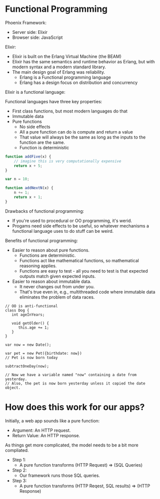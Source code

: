

# Functional Programming

Phoenix Framework:

 - Server side: Elixir
 - Browser side: JavaScript

Elixir:

 - Elixir is built on the Erlang Virtual Machine (the BEAM)
 - Elixir has the same semantics and runtime behavior as Erlang,
   but with modern syntax and a modern standard library.
 - The main design goal of Erlang was reliability.
   - Erlang is a Functional programming language
   - Erlang has a design focus on distribution and concurrency

Elixir is a functional language:

Functional languages have three key properties:

 - First class functions, but most modern languages do that
 - Immutable data 
 - Pure functions
   - No side effects
   - All a pure function can do is compute and return a value
   - That value will always be the same as long as the inputs to the function are the same.
   - Function is deterministic

```js
function addFive(x) {
    // imagine this is very computationally expensive
    return x + 5;
}
```

```js
var n = 10;

function addNextN(x) {
    n += 1;
    return x + 1;
}
```

Drawbacks of functional programming:

 - If you're used to procedural or OO programming, it's werid.
 - Progams need side effects to be useful, so whatever mechanisms
   a functional language uses to do stuff can be weird.
 

Benefits of functional programming:

 - Easier to reason about pure functions. 
   - Functions are deterministic.
   - Functions act like mathematical functions, so mathematical reasoning
     applies.
   - Functions are easy to test - all you need to test is that expected outputs
     match given expected inputs.
 - Easier to reason about immutable data.
   - It never changes out from under you.
   - That's true even in, e.g., multithreaded code where immutable data
     eliminates the problem of data races.


```
// OO is anti-functional 
class Dog {
   int ageInYears;
   
   void getOlder() {
      this.age += 1; 
   }
}
```


```
var now = new Date();

var pet = new Pet({birthdate: now})
// Pet is now born today

subtractOneDay(now);

// Now we have a variable named "now" containing a date from yesterday.
// Also, the pet is now born yesterday unless it copied the date object.
```


# How does this work for our apps?

Initially, a web app sounds like a pure function:

 - Argument: An HTTP request.
 - Return Value: An HTTP response.

As things get more complicated, the model needs to be a bit more compliated.

 - Step 1:
   - A pure function transforms (HTTP Request) => (SQL Queries)
 - Step 2:
   - Our framework runs those SQL queries.
 - Step 3:
   - A pure function transforms (HTTP Reqest, SQL results) => (HTTP Response)



